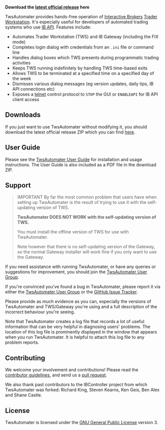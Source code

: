**Download the
[latest official release](https://github.com/tradewright/TwsAutomater/releases/latest)
here**

TwsAutomater provides hands-free operation of
[Interactive Brokers](https://www.interactivebrokers.com)
[Trader Workstation](http://www.interactivebrokers.com/en/pagemap/pagemap_APISolutions.php).
It's especially useful for developers of automated trading systems who use
[IB API](http://interactivebrokers.github.io). Features include:

* Automates Trader Workstation (TWS) and IB Gateway (including the FIX mode)
* Completes login dialog with credentials from an ``.ini`` file or command line
* Handles dialog boxes which TWS presents during programmatic trading activities
* Keeps TWS running indefinitely by handling TWS time-based exits
* Allows TWS to be terminated at a specified time on a specified day of the week
* Dismisses various dialog messages (eg version updates, daily tips, IB API
  connections etc)
* Exposes a [telnet](http://en.wikipedia.org/wiki/Telnet) control protocol to
  ``STOP`` the GUI or ``ENABLEAPI`` for IB API client access

Downloads
---------

If you just want to use TwsAutomater without modifying it, you should download 
the latest official release ZIP which you can find [here](https://github.com/tradewright/TwsAutomater/releases/latest).

User Guide
----------

Please see the [TwsAutomater User Guide](userguide.md) for installation and
usage instructions. The User Guide is also included as a PDF file in the 
download ZIP.

Support
-------

> IMPORTANT
> By far the most common problem that users have when setting up TwsAutomater
is the result of trying to use it with the self-updating version of TWS.
>
>**TwsAutomater DOES NOT WORK with the self-updating version of TWS.**
>
>You must install the offline version of TWS for use with TwsAutomater.
>
>Note however that there is no self-updating version of the Gateway, so the
normal Gateway installer will work fine if you only want to use the Gateway.

If you need assistance with running TwsAutomater, or have any queries or 
suggestions for improvement, you should join the 
[TwsAutomater User Group](https://groups.io/g/twsautomater).

If you're convinced you've found a bug in TwsAutomater, please report it
via either the [TwsAutomater User Group](https://groups.io/g/twsautomater)
or the [GitHub Issue Tracker](https://github.com/tradewright/TwsAutomater/issues).

Please provide as much evidence as you can, especially the versions of 
TwsAutomater and TWS/Gateway you're using and a full description of the 
incorrect behaviour you're seeing.

Note that TwsAutomater creates a log file that records a lot of useful 
information that can be very helpful in diagnosing users' problems. The 
location of this log file is prominently displayed in the window that appears
when you run TwsAutomater. It is helpful to attach this log file to any 
problem reports.

Contributing
------------

We welcome your involvement and contributions! Please read the
[contributor guidelines](CONTRIBUTING.md), and send us a 
[pull request](../../pulls).

We also thank past contributors to the IBController project from which TwsAutomater
was forked: Richard King, Steven Kearns, Ken Geis, Ben Alex and Shane Castle.

License
-------
TwsAutomater is licensed under the
[GNU General Public License](http://www.gnu.org/licenses/gpl.html) version 3.
